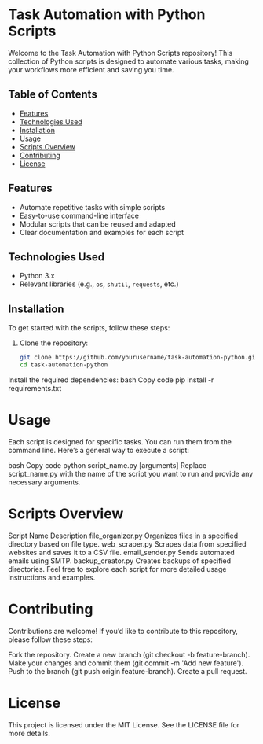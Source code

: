 # Task Automation with Python Scripts

Welcome to the Task Automation with Python Scripts repository! This collection of Python scripts is designed to automate various tasks, making your workflows more efficient and saving you time.

## Table of Contents

- [Features](#features)
- [Technologies Used](#technologies-used)
- [Installation](#installation)
- [Usage](#usage)
- [Scripts Overview](#scripts-overview)
- [Contributing](#contributing)
- [License](#license)

## Features

- Automate repetitive tasks with simple scripts
- Easy-to-use command-line interface
- Modular scripts that can be reused and adapted
- Clear documentation and examples for each script

## Technologies Used

- Python 3.x
- Relevant libraries (e.g., `os`, `shutil`, `requests`, etc.)

## Installation

To get started with the scripts, follow these steps:

1. Clone the repository:

   ```bash
   git clone https://github.com/yourusername/task-automation-python.git
   cd task-automation-python
Install the required dependencies:
bash
Copy code
pip install -r requirements.txt

# Usage

Each script is designed for specific tasks. You can run them from the command line. Here’s a general way to execute a script:

bash
Copy code
python script_name.py [arguments]
Replace script_name.py with the name of the script you want to run and provide any necessary arguments.

# Scripts Overview

Script Name	Description
file_organizer.py	Organizes files in a specified directory based on file type.
web_scraper.py	Scrapes data from specified websites and saves it to a CSV file.
email_sender.py	Sends automated emails using SMTP.
backup_creator.py	Creates backups of specified directories.
Feel free to explore each script for more detailed usage instructions and examples.

# Contributing

Contributions are welcome! If you’d like to contribute to this repository, please follow these steps:

Fork the repository.
Create a new branch (git checkout -b feature-branch).
Make your changes and commit them (git commit -m 'Add new feature').
Push to the branch (git push origin feature-branch).
Create a pull request.

# License

This project is licensed under the MIT License. See the LICENSE file for more details.
